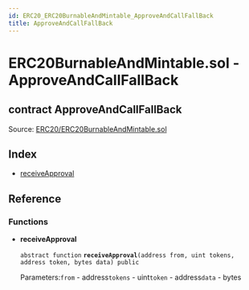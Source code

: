 ```yaml
---
id: ERC20_ERC20BurnableAndMintable_ApproveAndCallFallBack
title: ApproveAndCallFallBack
---
```


# ERC20BurnableAndMintable.sol - ApproveAndCallFallBack

## contract ApproveAndCallFallBack

Source: [ERC20/ERC20BurnableAndMintable.sol](https://github.com/WOM-Protocol/WOM-Ethe/blob/v1.0.0/contracts/ERC20/ERC20BurnableAndMintable.sol)

## Index

* [receiveApproval](https://github.com/WOM-Protocol/WOM-DutchAuction-Documentation/tree/32f9e94995bf5f343ec0fecfe8bc948e5b09bb03/docs/ERC20_ERC20BurnableAndMintable_ApproveAndCallFallBack.html#receiveApproval)

## Reference

### Functions

* **receiveApproval**

  `abstract function` **`receiveApproval`**`(address from, uint tokens, address token, bytes data) public`

  Parameters:`from` - address`tokens` - uint`token` - address`data` - bytes

